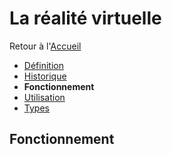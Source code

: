 # La réalité virtuelle

Retour à l'[Accueil](accueil.md)
- [Définition](définition.md)
- [Historique](historique.md)
- **Fonctionnement**
- [Utilisation](utilisation.md)
- [Types](types.md)

## Fonctionnement
